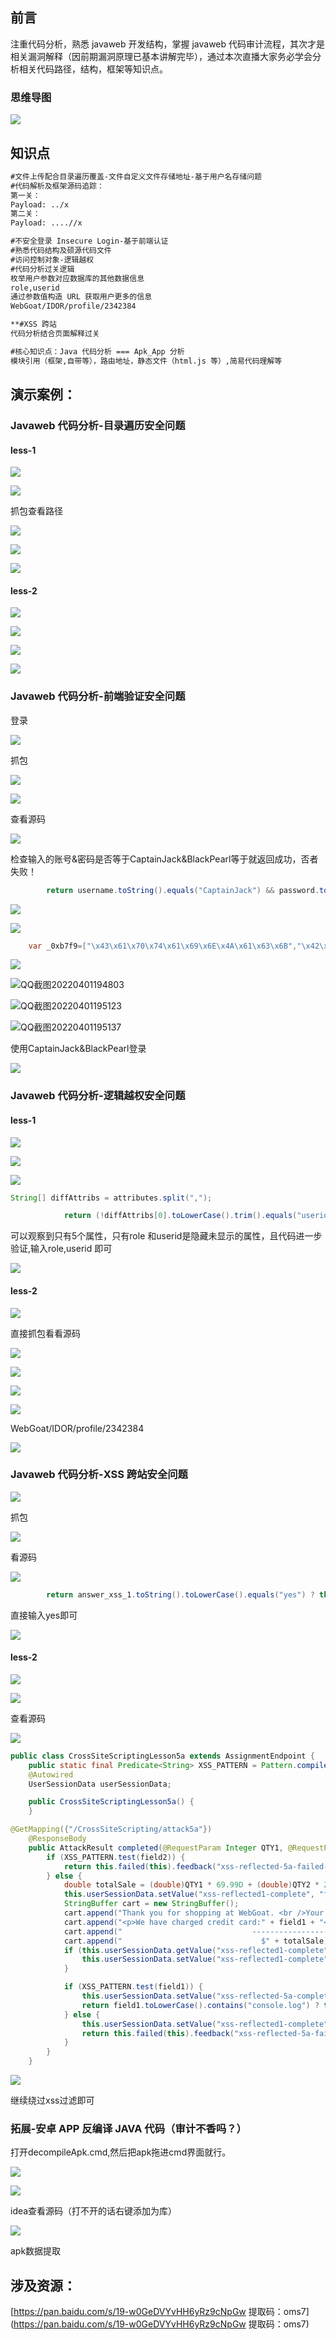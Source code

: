 



## 前言

注重代码分析，熟悉 javaweb 开发结构，掌握 javaweb 代码审计流程，其次才是相关漏洞解释（因前期漏洞原理已基本讲解完毕），通过本次直播大家务必学会分析相关代码路径，结构，框架等知识点。

### 思维导图

![](image41/java应用.png)

## 知识点



```txt
#文件上传配合目录遍历覆盖-文件自定义文件存储地址-基于用户名存储问题
#代码解析及框架源码追踪：
第一关：
Payload: ../x
第二关：
Payload: ....//x
```



```txt
#不安全登录 Insecure Login-基于前端认证
#熟悉代码结构及硕源代码文件
#访问控制对象-逻辑越权
#代码分析过关逻辑
枚举用户参数对应数据库的其他数据信息
role,userid
通过参数值构造 URL 获取用户更多的信息
WebGoat/IDOR/profile/2342384
```



```txt
**#XSS 跨站
代码分析结合页面解释过关
```



```txt
#核心知识点：Java 代码分析 === Apk_App 分析
模块引用（框架,自带等），路由地址，静态文件（html.js 等）,简易代码理解等
```



## 演示案例：

### Javaweb 代码分析-目录遍历安全问题

#### less-1

![](image41/QQ截图20220401181700.png)

![](image41/QQ截图20220401181727.png)

抓包查看路径

![](image41/QQ截图20220401180917.png)



![](image41/QQ截图20220401181240.png)



![](image41/QQ截图20220401182202.png)



#### less-2

![](image41/QQ截图20220401182802.png)







![](image41/QQ截图20220401183208.png)



![](image41/QQ截图20220401183335.png)

![](image41/QQ截图20220401183343.png)







### Javaweb 代码分析-前端验证安全问题

登录

![](image41/QQ截图20220401193432.png)

抓包

![](image41/QQ截图20220401193513.png)

![](image41/QQ截图20220401200131.png)

查看源码

![](image41/QQ截图20220401194341.png)

检查输入的账号&密码是否等于CaptainJack&BlackPearl等于就返回成功，否者失败！

```java
        return username.toString().equals("CaptainJack") && password.toString().equals("BlackPearl") ? this.success(this).build() : this.failed(this).build();

```



![](image41/QQ截图20220401193934.png)



![](image41/QQ截图20220401195209.png)



```java
	var _0xb7f9=["\x43\x61\x70\x74\x61\x69\x6E\x4A\x61\x63\x6B","\x42\x6C\x61\x63\x6B\x50\x65\x61\x72\x6C","\x73\x74\x72\x69\x6E\x67\x69\x66\x79","\x73\x65\x6E\x64"];xhttp[_0xb7f9[3]](JSON[_0xb7f9[2]]({username:_0xb7f9[0],password:_0xb7f9[1]}))

```

![](image41/QQ截图20220401194720.png)

![QQ截图20220401194803](image41/QQ截图20220401194803.png)

![QQ截图20220401195123](image41/QQ截图20220401195123.png)

![QQ截图20220401195137](image41/QQ截图20220401195137.png)

使用CaptainJack&BlackPearl登录

![](image41/QQ截图20220401195423.png)

### Javaweb 代码分析-逻辑越权安全问题

#### less-1

![](image41/QQ截图20220401200559.png)





![](image41/QQ截图20220401201345.png)



![](image41/QQ截图20220401201940.png)

```Java
String[] diffAttribs = attributes.split(",");
```

```java
            return (!diffAttribs[0].toLowerCase().trim().equals("userid") || !diffAttribs[1].toLowerCase().trim().equals("role")) && (!diffAttribs[1].toLowerCase().trim().equals("userid") || !diffAttribs[0].toLowerCase().trim().equals("role")) ? this.failed(this).feedback("idor.diff.failure").build() : this.success(this).feedback("idor.diff.success").build();

```

可以观察到只有5个属性，只有role 和userid是隐藏未显示的属性，且代码进一步验证,输入role,userid 即可

![](image41/QQ截图20220401201809.png)

#### less-2

![](image41/QQ截图20220401202432.png)

直接抓包看看源码

![](image41/QQ截图20220401202600.png)



![](image41/QQ截图20220401202821.png)



![](image41/QQ截图20220401203402.png)



![](image41/QQ截图20220401203416.png)



WebGoat/IDOR/profile/2342384

![](image41/QQ截图20220401203446.png)

### Javaweb 代码分析-XSS 跨站安全问题

![](image41/QQ截图20220401204123.png)

抓包

![](image41/QQ截图20220401204140.png)

看源码

![](image41/QQ截图20220401204348.png)

```java
        return answer_xss_1.toString().toLowerCase().equals("yes") ? this.success(this).build() : this.failed(this).feedback("xss.lesson1.failure").build();

```

直接输入yes即可

![](image41/QQ截图20220401204451.png)

#### less-2

![](image41/QQ截图20220401205032.png)

![](image41/QQ截图20220401204924.png)

查看源码

![](image41/QQ截图20220401205204.png)



```java
public class CrossSiteScriptingLesson5a extends AssignmentEndpoint {
    public static final Predicate<String> XSS_PATTERN = Pattern.compile(".*<script>(console\\.log|alert)\\(.*\\);?</script>.*", 2).asMatchPredicate();
    @Autowired
    UserSessionData userSessionData;

    public CrossSiteScriptingLesson5a() {
    }

@GetMapping({"/CrossSiteScripting/attack5a"})
    @ResponseBody
    public AttackResult completed(@RequestParam Integer QTY1, @RequestParam Integer QTY2, @RequestParam Integer QTY3, @RequestParam Integer QTY4, @RequestParam String field1, @RequestParam String field2) {
        if (XSS_PATTERN.test(field2)) {
            return this.failed(this).feedback("xss-reflected-5a-failed-wrong-field").build();
        } else {
            double totalSale = (double)QTY1 * 69.99D + (double)QTY2 * 27.99D + (double)QTY3 * 1599.99D + (double)QTY4 * 299.99D;
            this.userSessionData.setValue("xss-reflected1-complete", "false");
            StringBuffer cart = new StringBuffer();
            cart.append("Thank you for shopping at WebGoat. <br />Your support is appreciated<hr />");
            cart.append("<p>We have charged credit card:" + field1 + "<br />");
            cart.append("                             ------------------- <br />");
            cart.append("                               $" + totalSale);
            if (this.userSessionData.getValue("xss-reflected1-complete") == null) {
                this.userSessionData.setValue("xss-reflected1-complete", "false");
            }

            if (XSS_PATTERN.test(field1)) {
                this.userSessionData.setValue("xss-reflected-5a-complete", "true");
                return field1.toLowerCase().contains("console.log") ? this.success(this).feedback("xss-reflected-5a-success-console").output(cart.toString()).build() : this.success(this).feedback("xss-reflected-5a-success-alert").output(cart.toString()).build();
            } else {
                this.userSessionData.setValue("xss-reflected1-complete", "false");
                return this.failed(this).feedback("xss-reflected-5a-failure").output(cart.toString()).build();
            }
        }
    }
```



![](image41/QQ截图20220401211336.png)

 继续绕过xss过滤即可



### 拓展-安卓 APP 反编译 JAVA 代码（审计不香吗？）

打开decompileApk.cmd,然后把apk拖进cmd界面就行。

![](image41/QQ截图20220401212923.png)



![](image41/QQ截图20220401213126.png)



idea查看源码（打不开的话右键添加为库）

![](image41/QQ截图20220401213623.png)



apk数据提取

## 涉及资源：

[https://pan.baidu.com/s/19-w0GeDVYvHH6yRz9cNpGw 提取码：oms7](https://pan.baidu.com/s/19-w0GeDVYvHH6yRz9cNpGw 提取码：oms7)



